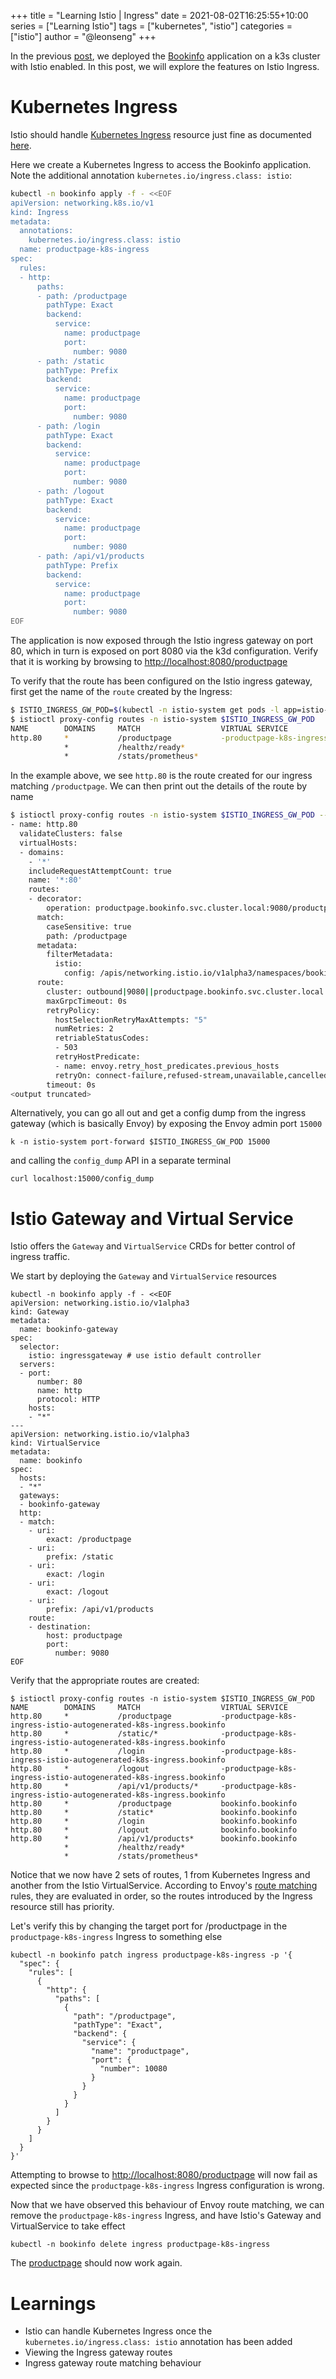 +++
title = "Learning Istio | Ingress"
date = 2021-08-02T16:25:55+10:00
series = ["Learning Istio"]
tags = ["kubernetes", "istio"]
categories = ["istio"]
author = "@leonseng"
+++

In the previous [post](/posts/learning-istio/01-setup/), we deployed the [Bookinfo](https://istio.io/latest/docs/examples/bookinfo/#deploying-the-application) application on a k3s cluster with Istio enabled. In this post, we will explore the features on Istio Ingress.

# Kubernetes Ingress

Istio should handle [Kubernetes Ingress](https://kubernetes.io/docs/concepts/services-networking/ingress/) resource just fine as documented [here](https://istio.io/latest/docs/tasks/traffic-management/ingress/kubernetes-ingress/).

Here we create a Kubernetes Ingress to access the Bookinfo application. Note the additional annotation `kubernetes.io/ingress.class: istio`:

```sh
kubectl -n bookinfo apply -f - <<EOF
apiVersion: networking.k8s.io/v1
kind: Ingress
metadata:
  annotations:
    kubernetes.io/ingress.class: istio
  name: productpage-k8s-ingress
spec:
  rules:
  - http:
      paths:
      - path: /productpage
        pathType: Exact
        backend:
          service:
            name: productpage
            port:
              number: 9080
      - path: /static
        pathType: Prefix
        backend:
          service:
            name: productpage
            port:
              number: 9080
      - path: /login
        pathType: Exact
        backend:
          service:
            name: productpage
            port:
              number: 9080
      - path: /logout
        pathType: Exact
        backend:
          service:
            name: productpage
            port:
              number: 9080
      - path: /api/v1/products
        pathType: Prefix
        backend:
          service:
            name: productpage
            port:
              number: 9080
EOF
```

The application is now exposed through the Istio ingress gateway on port 80, which in turn is exposed on port 8080 via the k3d configuration. Verify that it is working by browsing to [http://localhost:8080/productpage](http://localhost:8080/productpage)

To verify that the route has been configured on the Istio ingress gateway, first get the name of the `route` created by the Ingress:

```sh
$ ISTIO_INGRESS_GW_POD=$(kubectl -n istio-system get pods -l app=istio-ingressgateway -o jsonpath='{.items[*].metadata.name}')
$ istioctl proxy-config routes -n istio-system $ISTIO_INGRESS_GW_POD
NAME        DOMAINS     MATCH                  VIRTUAL SERVICE
http.80     *           /productpage           -productpage-k8s-ingress-istio-autogenerated-k8s-ingress.bookinfo
            *           /healthz/ready*
            *           /stats/prometheus*
```

In the example above, we see `http.80` is the route created for our ingress matching `/productpage`. We can then print out the details of the route by name

```sh
$ istioctl proxy-config routes -n istio-system $ISTIO_INGRESS_GW_POD --name http.80 -o yaml
- name: http.80
  validateClusters: false
  virtualHosts:
  - domains:
    - '*'
    includeRequestAttemptCount: true
    name: '*:80'
    routes:
    - decorator:
        operation: productpage.bookinfo.svc.cluster.local:9080/productpage
      match:
        caseSensitive: true
        path: /productpage
      metadata:
        filterMetadata:
          istio:
            config: /apis/networking.istio.io/v1alpha3/namespaces/bookinfo/virtual-service/-productpage-k8s-ingress-istio-autogenerated-k8s-ingress
      route:
        cluster: outbound|9080||productpage.bookinfo.svc.cluster.local
        maxGrpcTimeout: 0s
        retryPolicy:
          hostSelectionRetryMaxAttempts: "5"
          numRetries: 2
          retriableStatusCodes:
          - 503
          retryHostPredicate:
          - name: envoy.retry_host_predicates.previous_hosts
          retryOn: connect-failure,refused-stream,unavailable,cancelled,retriable-status-codes
        timeout: 0s
<output truncated>
```

Alternatively, you can go all out and get a config dump from the ingress gateway (which is basically Envoy) by exposing the Envoy admin port `15000`

```
k -n istio-system port-forward $ISTIO_INGRESS_GW_POD 15000
```

and calling the `config_dump` API in a separate terminal

```
curl localhost:15000/config_dump
```

# Istio Gateway and Virtual Service

Istio offers the `Gateway` and `VirtualService` CRDs for better control of ingress traffic.

We start by deploying the `Gateway` and `VirtualService` resources

```
kubectl -n bookinfo apply -f - <<EOF
apiVersion: networking.istio.io/v1alpha3
kind: Gateway
metadata:
  name: bookinfo-gateway
spec:
  selector:
    istio: ingressgateway # use istio default controller
  servers:
  - port:
      number: 80
      name: http
      protocol: HTTP
    hosts:
    - "*"
---
apiVersion: networking.istio.io/v1alpha3
kind: VirtualService
metadata:
  name: bookinfo
spec:
  hosts:
  - "*"
  gateways:
  - bookinfo-gateway
  http:
  - match:
    - uri:
        exact: /productpage
    - uri:
        prefix: /static
    - uri:
        exact: /login
    - uri:
        exact: /logout
    - uri:
        prefix: /api/v1/products
    route:
    - destination:
        host: productpage
        port:
          number: 9080
EOF
```

Verify that the appropriate routes are created:

```
$ istioctl proxy-config routes -n istio-system $ISTIO_INGRESS_GW_POD
NAME        DOMAINS     MATCH                  VIRTUAL SERVICE
http.80     *           /productpage           -productpage-k8s-ingress-istio-autogenerated-k8s-ingress.bookinfo
http.80     *           /static/*              -productpage-k8s-ingress-istio-autogenerated-k8s-ingress.bookinfo
http.80     *           /login                 -productpage-k8s-ingress-istio-autogenerated-k8s-ingress.bookinfo
http.80     *           /logout                -productpage-k8s-ingress-istio-autogenerated-k8s-ingress.bookinfo
http.80     *           /api/v1/products/*     -productpage-k8s-ingress-istio-autogenerated-k8s-ingress.bookinfo
http.80     *           /productpage           bookinfo.bookinfo
http.80     *           /static*               bookinfo.bookinfo
http.80     *           /login                 bookinfo.bookinfo
http.80     *           /logout                bookinfo.bookinfo
http.80     *           /api/v1/products*      bookinfo.bookinfo
            *           /healthz/ready*
            *           /stats/prometheus*
```

Notice that we now have 2 sets of routes, 1 from Kubernetes Ingress and another from the Istio VirtualService. According to Envoy's [route matching](https://www.envoyproxy.io/docs/envoy/latest/configuration/http/http_conn_man/route_matching) rules, they are evaluated in order, so the routes introduced by the Ingress resource still has priority.

Let's verify this by changing the target port for /productpage in the `productpage-k8s-ingress` Ingress to something else

```
kubectl -n bookinfo patch ingress productpage-k8s-ingress -p '{
  "spec": {
    "rules": [
      {
        "http": {
          "paths": [
            {
              "path": "/productpage",
              "pathType": "Exact",
              "backend": {
                "service": {
                  "name": "productpage",
                  "port": {
                    "number": 10080
                  }
                }
              }
            }
          ]
        }
      }
    ]
  }
}'
```

Attempting to browse to [http://localhost:8080/productpage](http://localhost:8080/productpage) will now fail as expected since the `productpage-k8s-ingress` Ingress configuration is wrong.

Now that we have observed this behaviour of Envoy route matching, we can remove the `productpage-k8s-ingress` Ingress, and have Istio's Gateway and VirtualService to take effect

```
kubectl -n bookinfo delete ingress productpage-k8s-ingress
```

The [productpage](http://localhost:8080/productpage) should now work again.


# Learnings

- Istio can handle Kubernetes Ingress once the `kubernetes.io/ingress.class: istio` annotation has been added
- Viewing the Ingress gateway routes
- Ingress gateway route matching behaviour
